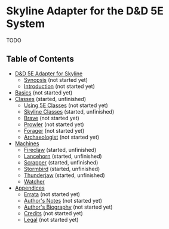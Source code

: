 # Skyline Adapter for the D&D 5E System

TODO

## Table of Contents

<!-- +template files adapter/dnd5e web-table-of-contents -->

* [D&D 5E Adapter for Skyline](010-front-matter.md)
  * [Synopsis](015-synopsis.md) (not started yet)
  * [Introduction](020-introduction.md) (not started yet)
* [Basics](100-basics.md) (not started yet)
* [Classes](200-classes.md) (started, unfinished)
  * [Using 5E Classes](210-using-5e-classes.md) (not started yet)
  * [Skyline Classes](250-skyline-classes.md) (started, unfinished)
  * [Brave](253-brave.md) (not started yet)
  * [Prowler](256-prowler.md) (not started yet)
  * [Forager](259-forager.md) (not started yet)
  * [Archaeologist](262-archaeologist.md) (not started yet)
* [Machines](600-machines.md)
  * [Fireclaw](626-fireclaw.md) (started, unfinished)
  * [Lancehorn](634-lancehorn.md) (started, unfinished)
  * [Scrapper](655-scrapper.md) (started, unfinished)
  * [Stormbird](667-stormbird.md) (started, unfinished)
  * [Thunderjaw](675-thunderjaw.md) (started, unfinished)
  * [Watcher](681-watcher.md)
* [Appendices](900-appendices.md)
  * [Errata](940-errata.md) (not started yet)
  * [Author's Notes](950-author-notes.md) (not started yet)
  * [Author's Biography](955-author-bio.md) (not started yet)
  * [Credits](960-credits.md) (not started yet)
  * [Legal](980-legal.md) (not started yet)

<!-- -template files adapter/dnd5e web-table-of-contents -->
